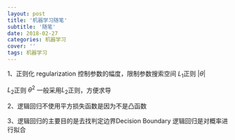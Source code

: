 ```yaml
---
layout: post
title: '机器学习随笔'
subtitle: '随笔'
date: 2018-02-27
categories: 机器学习
cover: ''
tags: 机器学习
---
```



1、正则化 regularization
控制参数的幅度，限制参数搜索空间
$L_1$正则 $|\theta|$

$L_2$正则 $\theta^2$
一般采用$L_2$正则，方便求导


2、逻辑回归不使用平方损失函数是因为不是凸函数

3、逻辑回归的主要目的是去找判定边界Decision Boundary 逻辑回归是对概率进行拟合






